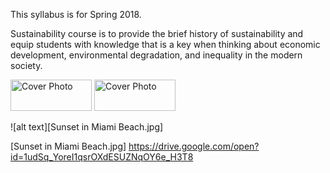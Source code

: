 This syllabus is for Spring 2018. 

Sustainability course is to provide the brief history of sustainability and equip students with knowledge that is a key when thinking about economic development, environmental degradation, and inequality in the modern society. 

<img src="Sunset in Miami Beach.jpg" alt="Cover Photo" height="50" width="130"/>

<img src="images/Sunset in Miami Beach.jpg" alt="Cover Photo" height="50" width="130"/>

![alt text][Sunset in Miami Beach.jpg]

[Sunset in Miami Beach.jpg] https://drive.google.com/open?id=1udSq_YoreI1qsrOXdESUZNqOY6e_H3T8 
